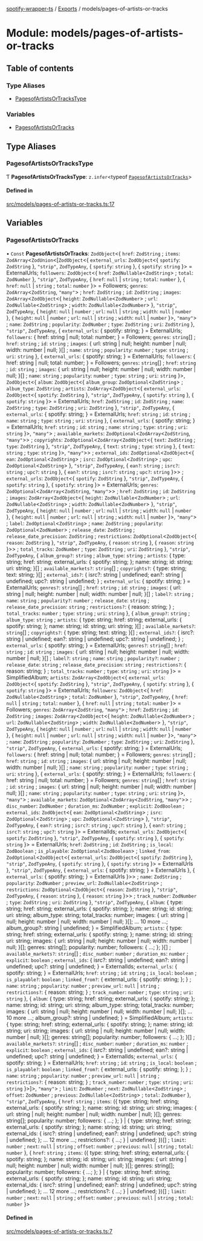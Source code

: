 [spotify-wrapper-ts](../README.md) / [Exports](../modules.md) / models/pages-of-artists-or-tracks

# Module: models/pages-of-artists-or-tracks

## Table of contents

### Type Aliases

- [PagesofArtistsOrTracksType](models_pages_of_artists_or_tracks.md#pagesofartistsortrackstype)

### Variables

- [PagesofArtistsOrTracks](models_pages_of_artists_or_tracks.md#pagesofartistsortracks)

## Type Aliases

### PagesofArtistsOrTracksType

Ƭ **PagesofArtistsOrTracksType**: `z.infer`<typeof [`PagesofArtistsOrTracks`](models_pages_of_artists_or_tracks.md#pagesofartistsortracks)\>

#### Defined in

[src/models/pages-of-artists-or-tracks.ts:17](https://github.com/XzavierDunn/spotify-wrapper-ts/blob/7ece3b9/src/models/pages-of-artists-or-tracks.ts#L17)

## Variables

### PagesofArtistsOrTracks

• `Const` **PagesofArtistsOrTracks**: `ZodObject`<{ `href`: `ZodString` ; `items`: `ZodArray`<`ZodUnion`<[`ZodObject`<{ `external_urls`: `ZodObject`<{ `spotify`: `ZodString`  }, ``"strip"``, `ZodTypeAny`, { `spotify`: `string`  }, { `spotify`: `string`  }\> = ExternalUrls; `followers`: `ZodObject`<{ `href`: `ZodNullable`<`ZodString`\> ; `total`: `ZodNumber`  }, ``"strip"``, `ZodTypeAny`, { `href`: ``null`` \| `string` ; `total`: `number`  }, { `href`: ``null`` \| `string` ; `total`: `number`  }\> = Followers; `genres`: `ZodArray`<`ZodString`, ``"many"``\> ; `href`: `ZodString` ; `id`: `ZodString` ; `images`: `ZodArray`<`ZodObject`<{ `height`: `ZodNullable`<`ZodNumber`\> ; `url`: `ZodNullable`<`ZodString`\> ; `width`: `ZodNullable`<`ZodNumber`\>  }, ``"strip"``, `ZodTypeAny`, { `height`: ``null`` \| `number` ; `url`: ``null`` \| `string` ; `width`: ``null`` \| `number`  }, { `height`: ``null`` \| `number` ; `url`: ``null`` \| `string` ; `width`: ``null`` \| `number`  }\>, ``"many"``\> ; `name`: `ZodString` ; `popularity`: `ZodNumber` ; `type`: `ZodString` ; `uri`: `ZodString`  }, ``"strip"``, `ZodTypeAny`, { `external_urls`: { spotify: string; } = ExternalUrls; `followers`: { href: string \| null; total: number; } = Followers; `genres`: `string`[] ; `href`: `string` ; `id`: `string` ; `images`: { url: string \| null; height: number \| null; width: number \| null; }[] ; `name`: `string` ; `popularity`: `number` ; `type`: `string` ; `uri`: `string`  }, { `external_urls`: { spotify: string; } = ExternalUrls; `followers`: { href: string \| null; total: number; } = Followers; `genres`: `string`[] ; `href`: `string` ; `id`: `string` ; `images`: { url: string \| null; height: number \| null; width: number \| null; }[] ; `name`: `string` ; `popularity`: `number` ; `type`: `string` ; `uri`: `string`  }\>, `ZodObject`<{ `album`: `ZodObject`<{ `album_group`: `ZodOptional`<`ZodString`\> ; `album_type`: `ZodString` ; `artists`: `ZodArray`<`ZodObject`<{ `external_urls`: `ZodObject`<{ `spotify`: `ZodString`  }, ``"strip"``, `ZodTypeAny`, { `spotify`: `string`  }, { `spotify`: `string`  }\> = ExternalUrls; `href`: `ZodString` ; `id`: `ZodString` ; `name`: `ZodString` ; `type`: `ZodString` ; `uri`: `ZodString`  }, ``"strip"``, `ZodTypeAny`, { `external_urls`: { spotify: string; } = ExternalUrls; `href`: `string` ; `id`: `string` ; `name`: `string` ; `type`: `string` ; `uri`: `string`  }, { `external_urls`: { spotify: string; } = ExternalUrls; `href`: `string` ; `id`: `string` ; `name`: `string` ; `type`: `string` ; `uri`: `string`  }\>, ``"many"``\> ; `available_markets`: `ZodOptional`<`ZodArray`<`ZodString`, ``"many"``\>\> ; `copyrights`: `ZodOptional`<`ZodArray`<`ZodObject`<{ `text`: `ZodString` ; `type`: `ZodString`  }, ``"strip"``, `ZodTypeAny`, { `text`: `string` ; `type`: `string`  }, { `text`: `string` ; `type`: `string`  }\>, ``"many"``\>\> ; `external_ids`: `ZodOptional`<`ZodObject`<{ `ean`: `ZodOptional`<`ZodString`\> ; `isrc`: `ZodOptional`<`ZodString`\> ; `upc`: `ZodOptional`<`ZodString`\>  }, ``"strip"``, `ZodTypeAny`, { `ean?`: `string` ; `isrc?`: `string` ; `upc?`: `string`  }, { `ean?`: `string` ; `isrc?`: `string` ; `upc?`: `string`  }\>\> ; `external_urls`: `ZodObject`<{ `spotify`: `ZodString`  }, ``"strip"``, `ZodTypeAny`, { `spotify`: `string`  }, { `spotify`: `string`  }\> = ExternalUrls; `genres`: `ZodOptional`<`ZodArray`<`ZodString`, ``"many"``\>\> ; `href`: `ZodString` ; `id`: `ZodString` ; `images`: `ZodArray`<`ZodObject`<{ `height`: `ZodNullable`<`ZodNumber`\> ; `url`: `ZodNullable`<`ZodString`\> ; `width`: `ZodNullable`<`ZodNumber`\>  }, ``"strip"``, `ZodTypeAny`, { `height`: ``null`` \| `number` ; `url`: ``null`` \| `string` ; `width`: ``null`` \| `number`  }, { `height`: ``null`` \| `number` ; `url`: ``null`` \| `string` ; `width`: ``null`` \| `number`  }\>, ``"many"``\> ; `label`: `ZodOptional`<`ZodString`\> ; `name`: `ZodString` ; `popularity`: `ZodOptional`<`ZodNumber`\> ; `release_date`: `ZodString` ; `release_date_precision`: `ZodString` ; `restrictions`: `ZodOptional`<`ZodObject`<{ `reason`: `ZodString`  }, ``"strip"``, `ZodTypeAny`, { `reason`: `string`  }, { `reason`: `string`  }\>\> ; `total_tracks`: `ZodNumber` ; `type`: `ZodString` ; `uri`: `ZodString`  }, ``"strip"``, `ZodTypeAny`, { `album_group?`: `string` ; `album_type`: `string` ; `artists`: { type: string; href: string; external\_urls: { spotify: string; }; name: string; id: string; uri: string; }[] ; `available_markets?`: `string`[] ; `copyrights?`: { type: string; text: string; }[] ; `external_ids?`: { isrc?: string \| undefined; ean?: string \| undefined; upc?: string \| undefined; } ; `external_urls`: { spotify: string; } = ExternalUrls; `genres?`: `string`[] ; `href`: `string` ; `id`: `string` ; `images`: { url: string \| null; height: number \| null; width: number \| null; }[] ; `label?`: `string` ; `name`: `string` ; `popularity?`: `number` ; `release_date`: `string` ; `release_date_precision`: `string` ; `restrictions?`: { reason: string; } ; `total_tracks`: `number` ; `type`: `string` ; `uri`: `string`  }, { `album_group?`: `string` ; `album_type`: `string` ; `artists`: { type: string; href: string; external\_urls: { spotify: string; }; name: string; id: string; uri: string; }[] ; `available_markets?`: `string`[] ; `copyrights?`: { type: string; text: string; }[] ; `external_ids?`: { isrc?: string \| undefined; ean?: string \| undefined; upc?: string \| undefined; } ; `external_urls`: { spotify: string; } = ExternalUrls; `genres?`: `string`[] ; `href`: `string` ; `id`: `string` ; `images`: { url: string \| null; height: number \| null; width: number \| null; }[] ; `label?`: `string` ; `name`: `string` ; `popularity?`: `number` ; `release_date`: `string` ; `release_date_precision`: `string` ; `restrictions?`: { reason: string; } ; `total_tracks`: `number` ; `type`: `string` ; `uri`: `string`  }\> = SimplifiedAlbum; `artists`: `ZodArray`<`ZodObject`<{ `external_urls`: `ZodObject`<{ `spotify`: `ZodString`  }, ``"strip"``, `ZodTypeAny`, { `spotify`: `string`  }, { `spotify`: `string`  }\> = ExternalUrls; `followers`: `ZodObject`<{ `href`: `ZodNullable`<`ZodString`\> ; `total`: `ZodNumber`  }, ``"strip"``, `ZodTypeAny`, { `href`: ``null`` \| `string` ; `total`: `number`  }, { `href`: ``null`` \| `string` ; `total`: `number`  }\> = Followers; `genres`: `ZodArray`<`ZodString`, ``"many"``\> ; `href`: `ZodString` ; `id`: `ZodString` ; `images`: `ZodArray`<`ZodObject`<{ `height`: `ZodNullable`<`ZodNumber`\> ; `url`: `ZodNullable`<`ZodString`\> ; `width`: `ZodNullable`<`ZodNumber`\>  }, ``"strip"``, `ZodTypeAny`, { `height`: ``null`` \| `number` ; `url`: ``null`` \| `string` ; `width`: ``null`` \| `number`  }, { `height`: ``null`` \| `number` ; `url`: ``null`` \| `string` ; `width`: ``null`` \| `number`  }\>, ``"many"``\> ; `name`: `ZodString` ; `popularity`: `ZodNumber` ; `type`: `ZodString` ; `uri`: `ZodString`  }, ``"strip"``, `ZodTypeAny`, { `external_urls`: { spotify: string; } = ExternalUrls; `followers`: { href: string \| null; total: number; } = Followers; `genres`: `string`[] ; `href`: `string` ; `id`: `string` ; `images`: { url: string \| null; height: number \| null; width: number \| null; }[] ; `name`: `string` ; `popularity`: `number` ; `type`: `string` ; `uri`: `string`  }, { `external_urls`: { spotify: string; } = ExternalUrls; `followers`: { href: string \| null; total: number; } = Followers; `genres`: `string`[] ; `href`: `string` ; `id`: `string` ; `images`: { url: string \| null; height: number \| null; width: number \| null; }[] ; `name`: `string` ; `popularity`: `number` ; `type`: `string` ; `uri`: `string`  }\>, ``"many"``\> ; `available_markets`: `ZodOptional`<`ZodArray`<`ZodString`, ``"many"``\>\> ; `disc_number`: `ZodNumber` ; `duration_ms`: `ZodNumber` ; `explicit`: `ZodBoolean` ; `external_ids`: `ZodObject`<{ `ean`: `ZodOptional`<`ZodString`\> ; `isrc`: `ZodOptional`<`ZodString`\> ; `upc`: `ZodOptional`<`ZodString`\>  }, ``"strip"``, `ZodTypeAny`, { `ean?`: `string` ; `isrc?`: `string` ; `upc?`: `string`  }, { `ean?`: `string` ; `isrc?`: `string` ; `upc?`: `string`  }\> = ExternalIds; `external_urls`: `ZodObject`<{ `spotify`: `ZodString`  }, ``"strip"``, `ZodTypeAny`, { `spotify`: `string`  }, { `spotify`: `string`  }\> = ExternalUrls; `href`: `ZodString` ; `id`: `ZodString` ; `is_local`: `ZodBoolean` ; `is_playable`: `ZodOptional`<`ZodBoolean`\> ; `linked_from`: `ZodOptional`<`ZodObject`<{ `external_urls`: `ZodObject`<{ `spotify`: `ZodString`  }, ``"strip"``, `ZodTypeAny`, { `spotify`: `string`  }, { `spotify`: `string`  }\> = ExternalUrls }, ``"strip"``, `ZodTypeAny`, { `external_urls`: { spotify: string; } = ExternalUrls }, { `external_urls`: { spotify: string; } = ExternalUrls }\>\> ; `name`: `ZodString` ; `popularity`: `ZodNumber` ; `preview_url`: `ZodNullable`<`ZodString`\> ; `restrictions`: `ZodOptional`<`ZodObject`<{ `reason`: `ZodString`  }, ``"strip"``, `ZodTypeAny`, { `reason`: `string`  }, { `reason`: `string`  }\>\> ; `track_number`: `ZodNumber` ; `type`: `ZodString` ; `uri`: `ZodString`  }, ``"strip"``, `ZodTypeAny`, { `album`: { type: string; href: string; external\_urls: { spotify: string; }; name: string; id: string; uri: string; album\_type: string; total\_tracks: number; images: { url: string \| null; height: number \| null; width: number \| null; }[]; ... 10 more ...; album\_group?: string \| undefined; } = SimplifiedAlbum; `artists`: { type: string; href: string; external\_urls: { spotify: string; }; name: string; id: string; uri: string; images: { url: string \| null; height: number \| null; width: number \| null; }[]; genres: string[]; popularity: number; followers: { ...; }; }[] ; `available_markets?`: `string`[] ; `disc_number`: `number` ; `duration_ms`: `number` ; `explicit`: `boolean` ; `external_ids`: { isrc?: string \| undefined; ean?: string \| undefined; upc?: string \| undefined; } = ExternalIds; `external_urls`: { spotify: string; } = ExternalUrls; `href`: `string` ; `id`: `string` ; `is_local`: `boolean` ; `is_playable?`: `boolean` ; `linked_from?`: { external\_urls: { spotify: string; }; } ; `name`: `string` ; `popularity`: `number` ; `preview_url`: ``null`` \| `string` ; `restrictions?`: { reason: string; } ; `track_number`: `number` ; `type`: `string` ; `uri`: `string`  }, { `album`: { type: string; href: string; external\_urls: { spotify: string; }; name: string; id: string; uri: string; album\_type: string; total\_tracks: number; images: { url: string \| null; height: number \| null; width: number \| null; }[]; ... 10 more ...; album\_group?: string \| undefined; } = SimplifiedAlbum; `artists`: { type: string; href: string; external\_urls: { spotify: string; }; name: string; id: string; uri: string; images: { url: string \| null; height: number \| null; width: number \| null; }[]; genres: string[]; popularity: number; followers: { ...; }; }[] ; `available_markets?`: `string`[] ; `disc_number`: `number` ; `duration_ms`: `number` ; `explicit`: `boolean` ; `external_ids`: { isrc?: string \| undefined; ean?: string \| undefined; upc?: string \| undefined; } = ExternalIds; `external_urls`: { spotify: string; } = ExternalUrls; `href`: `string` ; `id`: `string` ; `is_local`: `boolean` ; `is_playable?`: `boolean` ; `linked_from?`: { external\_urls: { spotify: string; }; } ; `name`: `string` ; `popularity`: `number` ; `preview_url`: ``null`` \| `string` ; `restrictions?`: { reason: string; } ; `track_number`: `number` ; `type`: `string` ; `uri`: `string`  }\>]\>, ``"many"``\> ; `limit`: `ZodNumber` ; `next`: `ZodNullable`<`ZodString`\> ; `offset`: `ZodNumber` ; `previous`: `ZodNullable`<`ZodString`\> ; `total`: `ZodNumber`  }, ``"strip"``, `ZodTypeAny`, { `href`: `string` ; `items`: ({ type: string; href: string; external\_urls: { spotify: string; }; name: string; id: string; uri: string; images: { url: string \| null; height: number \| null; width: number \| null; }[]; genres: string[]; popularity: number; followers: { ...; }; } \| { type: string; href: string; external\_urls: { spotify: string; }; name: string; id: string; uri: string; external\_ids: { isrc?: string \| undefined; ean?: string \| undefined; upc?: string \| undefined; }; ... 12 more ...; restrictions?: { ...; } \| undefined; })[] ; `limit`: `number` ; `next`: ``null`` \| `string` ; `offset`: `number` ; `previous`: ``null`` \| `string` ; `total`: `number`  }, { `href`: `string` ; `items`: ({ type: string; href: string; external\_urls: { spotify: string; }; name: string; id: string; uri: string; images: { url: string \| null; height: number \| null; width: number \| null; }[]; genres: string[]; popularity: number; followers: { ...; }; } \| { type: string; href: string; external\_urls: { spotify: string; }; name: string; id: string; uri: string; external\_ids: { isrc?: string \| undefined; ean?: string \| undefined; upc?: string \| undefined; }; ... 12 more ...; restrictions?: { ...; } \| undefined; })[] ; `limit`: `number` ; `next`: ``null`` \| `string` ; `offset`: `number` ; `previous`: ``null`` \| `string` ; `total`: `number`  }\>

#### Defined in

[src/models/pages-of-artists-or-tracks.ts:7](https://github.com/XzavierDunn/spotify-wrapper-ts/blob/7ece3b9/src/models/pages-of-artists-or-tracks.ts#L7)
